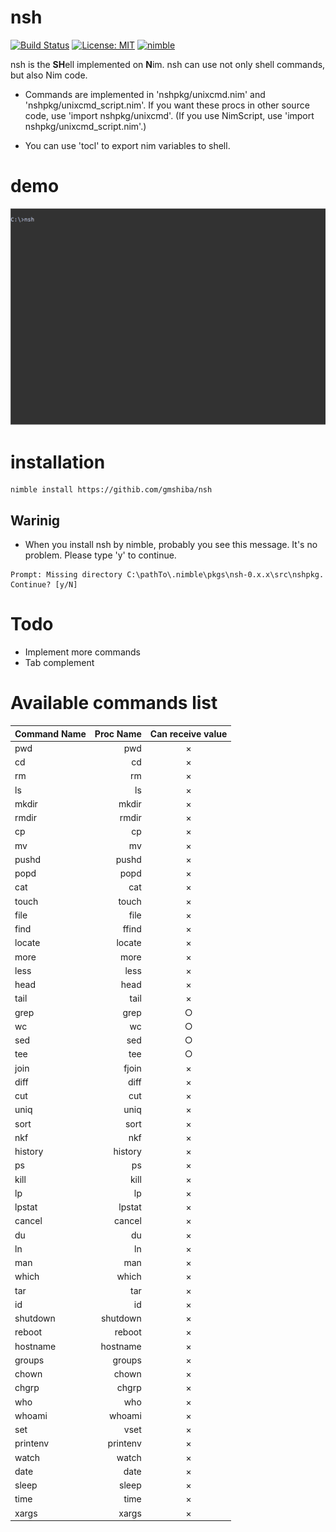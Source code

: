 # nsh
[![Build Status](https://travis-ci.org/gmshiba/nsh.svg?branch=master)](https://travis-ci.org/gmshiba/nsh)
[![License: MIT](https://img.shields.io/badge/License-MIT-yellow.svg)](https://opensource.org/licenses/MIT)
[![nimble](https://raw.githubusercontent.com/yglukhov/nimble-tag/master/nimble.png)](https://github.com/yglukhov/nimble-tag)

nsh is the **SH**ell implemented on **N**im.
nsh can use not only shell commands, but also Nim code.

* Commands are implemented in 'nshpkg/unixcmd.nim' and 'nshpkg/unixcmd_script.nim'.
If you want these procs in other source code, use 'import nshpkg/unixcmd'. (If you use NimScript, use 'import nshpkg/unixcmd_script.nim'.)

* You can use 'tocl' to export nim variables to shell.

# demo

![demo](demo/nshdemo.gif)

# installation

```
nimble install https://githib.com/gmshiba/nsh
```

## Warinig

* When you install nsh by nimble, probably you see this message. It's no problem. Please type 'y' to continue.

```
Prompt: Missing directory C:\pathTo\.nimble\pkgs\nsh-0.x.x\src\nshpkg. Continue? [y/N]
```

# Todo

* Implement more commands
* Tab complement

# Available commands list

| Command Name | Proc Name | Can receive value |
| :----------- | --------: | :---------------: |
| pwd          |       pwd |         ×         |
| cd           |        cd |         ×         |
| rm           |        rm |         ×         |
| ls           |        ls |         ×         |
| mkdir        |     mkdir |         ×         |
| rmdir        |     rmdir |         ×         |
| cp           |        cp |         ×         |
| mv           |        mv |         ×         |
| pushd        |     pushd |         ×         |
| popd         |      popd |         ×         |
| cat          |       cat |         ×         |
| touch        |     touch |         ×         |
| file         |      file |         ×         |
| find         |     ffind |         ×         |
| locate       |    locate |         ×         |
| more         |      more |         ×         |
| less         |      less |         ×         |
| head         |      head |         ×         |
| tail         |      tail |         ×         |
| grep         |      grep |         ○         |
| wc           |        wc |         ○         |
| sed          |       sed |         ○         |
| tee          |       tee |         ○         |
| join         |     fjoin |         ×         |
| diff         |      diff |         ×         |
| cut          |       cut |         ×         |
| uniq         |      uniq |         ×         |
| sort         |      sort |         ×         |
| nkf          |       nkf |         ×         |
| history      |   history |         ×         |
| ps           |        ps |         ×         |
| kill         |      kill |         ×         |
| lp           |        lp |         ×         |
| lpstat       |    lpstat |         ×         |
| cancel       |    cancel |         ×         |
| du           |        du |         ×         |
| ln           |        ln |         ×         |
| man          |       man |         ×         |
| which        |     which |         ×         |
| tar          |       tar |         ×         |
| id           |        id |         ×         |
| shutdown     |  shutdown |         ×         |
| reboot       |    reboot |         ×         |
| hostname     |  hostname |         ×         |
| groups       |    groups |         ×         |
| chown        |     chown |         ×         |
| chgrp        |     chgrp |         ×         |
| who          |       who |         ×         |
| whoami       |    whoami |         ×         |
| set          |      vset |         ×         |
| printenv     |  printenv |         ×         |
| watch        |     watch |         ×         |
| date         |      date |         ×         |
| sleep        |     sleep |         ×         |
| time         |      time |         ×         |
| xargs        |     xargs |         ×         |
